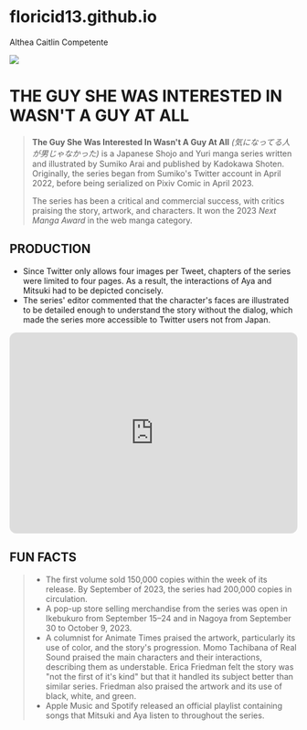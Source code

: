 # floricid13.github.io
Althea Caitlin Competente

![ ](https://i.pinimg.com/564x/64/90/3d/64903dab8b806d23bb8424012ed899c4.jpg)
# THE GUY SHE WAS INTERESTED IN WASN'T A GUY AT ALL
> **The Guy She Was Interested In Wasn't A Guy At All** *(気になってる人が男じゃなかった)* is a Japanese Shojo and Yuri manga series written and illustrated by Sumiko Arai and published by Kadokawa Shoten. Originally, the series began from Sumiko's Twitter account in April 2022, before being serialized on Pixiv Comic in April 2023.
>
> The series has been a critical and commercial success, with critics praising the story, artwork, and characters. It won the 2023 *Next Manga Award* in the web manga category.
## PRODUCTION 
- Since Twitter only allows four images per Tweet, chapters of the series were limited to four pages. As a result, the interactions of Aya and Mitsuki had to be depicted concisely.
- The series' editor commented that the character's faces are illustrated to be detailed enough to understand the story without the dialog, which made the series more accessible to Twitter users not from Japan.

<iframe style="border-radius:12px" src="https://open.spotify.com/embed/playlist/2hvxjH2Xa8LWZ8lXIEXlQd?utm_source=generator" width="100%" height="352" frameBorder="0" allowfullscreen="" allow="autoplay; clipboard-write; encrypted-media; fullscreen; picture-in-picture" loading="lazy"></iframe>

## FUN FACTS
> - The first volume sold 150,000 copies within the week of its release. By September of 2023, the series had 200,000 copies in circulation.
> - A pop-up store selling merchandise from the series was open in Ikebukuro from September 15–24 and in Nagoya from September 30 to October 9, 2023.
> - A columnist for Animate Times praised the artwork, particularly its use of color, and the story's progression. Momo Tachibana of Real Sound praised the main characters and their interactions, describing them as understable. Erica Friedman felt the story was "not the first of it's kind" but that it handled its subject better than similar series. Friedman also praised the artwork and its use of black, white, and green.
> - Apple Music and Spotify released an official playlist containing songs that Mitsuki and Aya listen to throughout the series.
